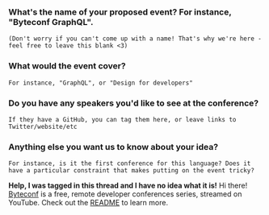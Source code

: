 ### What's the name of your proposed event? For instance, "Byteconf GraphQL". 

`(Don't worry if you can't come up with a name! That's why we're here - feel free to leave this blank <3)`

### What would the event cover? 

`For instance, "GraphQL", or "Design for developers"`

### Do you have any speakers you'd like to see at the conference? 

`If they have a GitHub, you can tag them here, or leave links to Twitter/website/etc`

### Anything else you want us to know about your idea? 

`For instance, is it the first conference for this language? Does it have a particular constraint that makes putting on the event tricky?`

**Help, I was tagged in this thread and I have no idea what it is!** Hi there! [Byteconf](https://bytesized.xyz) is a free, remote developer conferences series, streamed on YouTube. Check out the [README](https://github.com/byteconf/conferences) to learn more.
